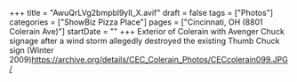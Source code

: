 +++
title = "AwuQrLVg2bmpbl9ylI_X.avif"
draft = false
tags = ["Photos"]
categories = ["ShowBiz Pizza Place"]
pages = ["Cincinnati, OH (8801 Colerain Ave)"]
startDate = ""
+++
Exterior of Colerain with Avenger Chuck signage after a wind storm allegedly destroyed the existing Thumb Chuck sign (Winter 2009)https://archive.org/details/CEC_Colerain_Photos/CECcolerain099.JPG/
